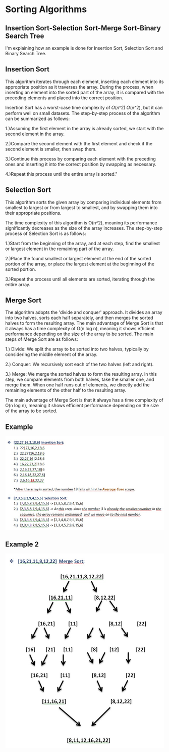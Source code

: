 
# Sorting Algorithms




## Insertion Sort-Selection Sort-Merge Sort-Binary Search Tree

 I'm explaining how an example is done for Insertion Sort, Selection Sort and Binary Search Tree.


## Insertion Sort

This algorithm iterates through each element, inserting each element into its appropriate position as it traverses the array. During the process, when inserting an element into the sorted part of the array, it is compared with the preceding elements and placed into the correct position.

Insertion Sort has a worst-case time complexity of 
𝑂(𝑛^2)
𝑂(n^2), but it can perform well on small datasets. The step-by-step process of the algorithm can be summarized as follows:

1.)Assuming the first element in the array is already sorted, we start with the second element in the array.

2.)Compare the second element with the first element and check if the second element is smaller, then swap them.

3.)Continue this process by comparing each element with the preceding ones and inserting it into the correct position by swapping as necessary.

4.)Repeat this process until the entire array is sorted."


## Selection Sort
This algorithm sorts the given array by comparing individual elements from smallest to largest or from largest to smallest, and by swapping them into their appropriate positions. 

The time complexity of this algorithm is O(n^2), meaning its performance significantly decreases as the size of the array increases. The step-by-step process of Selection Sort is as follows:

1.)Start from the beginning of the array, and at each step, find the smallest or largest element in the remaining part of the array.

2.)Place the found smallest or largest element at the end of the sorted portion of the array, or place the largest element at the beginning of the sorted portion.

3.)Repeat the process until all elements are sorted, iterating through the entire array.

## Merge Sort
The algorithm adopts the 'divide and conquer' approach. It divides an array into two halves, sorts each half separately, and then merges the sorted halves to form the resulting array. The main advantage of Merge Sort is that it always has a time complexity of O(n log n), meaning it shows efficient performance depending on the size of the array to be sorted. The main steps of Merge Sort are as follows:

1.) Divide: We split the array to be sorted into two halves, typically by considering the middle element of the array.

2.) Conquer: We recursively sort each of the two halves (left and right).

3.) Merge: We merge the sorted halves to form the resulting array. In this step, we compare elements from both halves, take the smaller one, and merge them. When one half runs out of elements, we directly add the remaining elements of the other half to the resulting array.

The main advantage of Merge Sort is that it always has a time complexity of O(n log n), meaning it shows efficient performance depending on the size of the array to be sorted.

## Example
![Example](odev_yeni.jpg)

## Example 2
![Example2](odev_yeni2.jpg)
